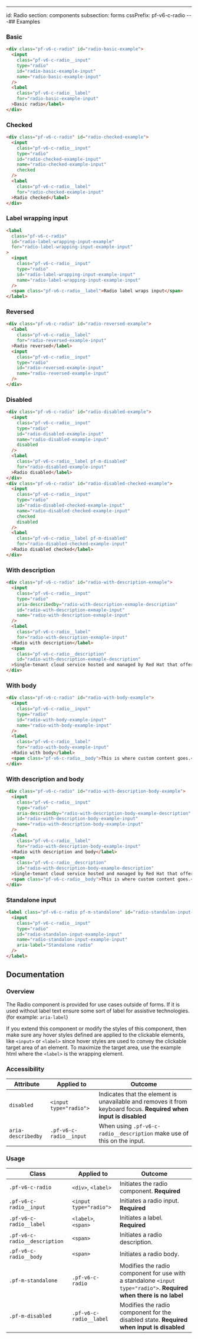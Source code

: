 ---
id: Radio
section: components
subsection: forms
cssPrefix: pf-v6-c-radio
---## Examples

### Basic

```html
<div class="pf-v6-c-radio" id="radio-basic-example">
  <input
    class="pf-v6-c-radio__input"
    type="radio"
    id="radio-basic-example-input"
    name="radio-basic-example-input"
  />
  <label
    class="pf-v6-c-radio__label"
    for="radio-basic-example-input"
  >Basic radio</label>
</div>

```

### Checked

```html
<div class="pf-v6-c-radio" id="radio-checked-example">
  <input
    class="pf-v6-c-radio__input"
    type="radio"
    id="radio-checked-example-input"
    name="radio-checked-example-input"
    checked
  />
  <label
    class="pf-v6-c-radio__label"
    for="radio-checked-example-input"
  >Radio checked</label>
</div>

```

### Label wrapping input

```html
<label
  class="pf-v6-c-radio"
  id="radio-label-wrapping-input-example"
  for="radio-label-wrapping-input-example-input"
>
  <input
    class="pf-v6-c-radio__input"
    type="radio"
    id="radio-label-wrapping-input-example-input"
    name="radio-label-wrapping-input-example-input"
  />
  <span class="pf-v6-c-radio__label">Radio label wraps input</span>
</label>

```

### Reversed

```html
<div class="pf-v6-c-radio" id="radio-reversed-example">
  <label
    class="pf-v6-c-radio__label"
    for="radio-reversed-example-input"
  >Radio reversed</label>
  <input
    class="pf-v6-c-radio__input"
    type="radio"
    id="radio-reversed-example-input"
    name="radio-reversed-example-input"
  />
</div>

```

### Disabled

```html
<div class="pf-v6-c-radio" id="radio-disabled-example">
  <input
    class="pf-v6-c-radio__input"
    type="radio"
    id="radio-disabled-example-input"
    name="radio-disabled-example-input"
    disabled
  />
  <label
    class="pf-v6-c-radio__label pf-m-disabled"
    for="radio-disabled-example-input"
  >Radio disabled</label>
</div>
<div class="pf-v6-c-radio" id="radio-disabled-checked-example">
  <input
    class="pf-v6-c-radio__input"
    type="radio"
    id="radio-disabled-checked-example-input"
    name="radio-disabled-checked-example-input"
    checked
    disabled
  />
  <label
    class="pf-v6-c-radio__label pf-m-disabled"
    for="radio-disabled-checked-example-input"
  >Radio disabled checked</label>
</div>

```

### With description

```html
<div class="pf-v6-c-radio" id="radio-with-description-exmaple">
  <input
    class="pf-v6-c-radio__input"
    type="radio"
    aria-describedby="radio-with-description-exmaple-description"
    id="radio-with-description-exmaple-input"
    name="radio-with-description-exmaple-input"
  />
  <label
    class="pf-v6-c-radio__label"
    for="radio-with-description-exmaple-input"
  >Radio with description</label>
  <span
    class="pf-v6-c-radio__description"
    id="radio-with-description-exmaple-description"
  >Single-tenant cloud service hosted and managed by Red Hat that offers high-availability enterprise-grade clusters in a virtual private cloud on AWS od GCP.</span>
</div>

```

### With body

```html
<div class="pf-v6-c-radio" id="radio-with-body-example">
  <input
    class="pf-v6-c-radio__input"
    type="radio"
    id="radio-with-body-example-input"
    name="radio-with-body-example-input"
  />
  <label
    class="pf-v6-c-radio__label"
    for="radio-with-body-example-input"
  >Radio with body</label>
  <span class="pf-v6-c-radio__body">This is where custom content goes.</span>
</div>

```

### With description and body

```html
<div class="pf-v6-c-radio" id="radio-with-description-body-example">
  <input
    class="pf-v6-c-radio__input"
    type="radio"
    aria-describedby="radio-with-description-body-example-description"
    id="radio-with-description-body-example-input"
    name="radio-with-description-body-example-input"
  />
  <label
    class="pf-v6-c-radio__label"
    for="radio-with-description-body-example-input"
  >Radio with description and body</label>
  <span
    class="pf-v6-c-radio__description"
    id="radio-with-description-body-example-description"
  >Single-tenant cloud service hosted and managed by Red Hat that offers high-availability enterprise-grade clusters in a virtual private cloud on AWS od GCP.</span>
  <span class="pf-v6-c-radio__body">This is where custom content goes.</span>
</div>

```

### Standalone input

```html
<label class="pf-v6-c-radio pf-m-standalone" id="radio-standalon-input-example">
  <input
    class="pf-v6-c-radio__input"
    type="radio"
    id="radio-standalon-input-example-input"
    name="radio-standalon-input-example-input"
    aria-label="Standalone radio"
  />
</label>

```

## Documentation

### Overview

The Radio component is provided for use cases outside of forms. If it is used without label text ensure some sort of label for assistive technologies. (for example: `aria-label`)

If you extend this component or modify the styles of this component, then make sure any hover styles defined are applied to the clickable elements, like `<input>` or `<label>` since hover styles are used to convey the clickable target area of an element. To maximize the target area, use the example html where the `<label>` is the wrapping element.

### Accessibility

| Attribute | Applied to | Outcome |
| -- | -- | -- |
| `disabled` | `<input type="radio">` | Indicates that the element is unavailable and removes it from keyboard focus. **Required when input is disabled** |
| `aria-describedby` | `.pf-v6-c-radio__input` |  When using `.pf-v6-c-radio__description` make use of this on the input. |

### Usage

| Class | Applied to | Outcome |
| -- | -- | -- |
| `.pf-v6-c-radio` | `<div>`, `<label>` |  Initiates the radio component. **Required**  |
| `.pf-v6-c-radio__input` | `<input type="radio">` |  Initiates a radio input. **Required**  |
| `.pf-v6-c-radio__label` | `<label>`, `<span>` |  Initiates a label. **Required**  |
| `.pf-v6-c-radio__description` | `<span>` | Initiates a radio description. |
| `.pf-v6-c-radio__body` | `<span>` | Initiates a radio body. |
| `.pf-m-standalone` | `.pf-v6-c-radio` |  Modifies the radio component for use with a standalone `<input type="radio">`. **Required when there is no label** |
| `.pf-m-disabled` | `.pf-v6-c-radio__label` |  Modifies the radio component for the disabled state. **Required when input is disabled** |
